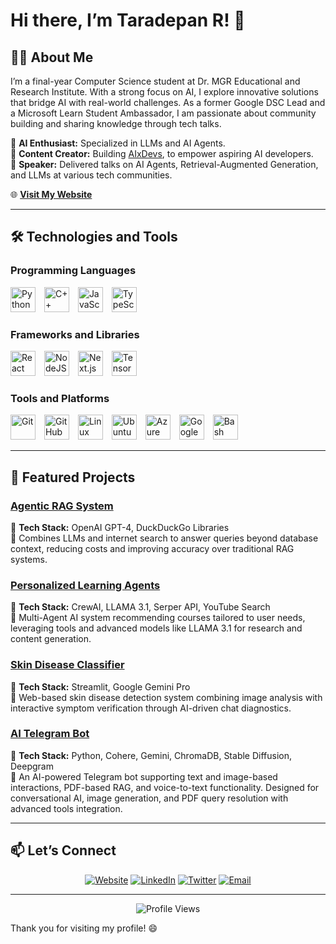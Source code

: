 # Hi there, I’m Taradepan R! 👋

## 👨‍💻 About Me
I’m a final-year Computer Science student at Dr. MGR Educational and Research Institute. With a strong focus on AI, I explore innovative solutions that bridge AI with real-world challenges. As a former Google DSC Lead and a Microsoft Learn Student Ambassador, I am passionate about community building and sharing knowledge through tech talks.

🔹 **AI Enthusiast:** Specialized in LLMs and AI Agents.  
🔹 **Content Creator:** Building [AIxDevs](https://linktr.ee/aixdevs), to empower aspiring AI developers.  
🔹 **Speaker:** Delivered talks on AI Agents, Retrieval-Augmented Generation, and LLMs at various tech communities.

🌐 [**Visit My Website**](https://taradepan.me/)

---

## 🛠️ Technologies and Tools

### Programming Languages
<p>
  <img src="https://cdn.jsdelivr.net/gh/devicons/devicon/icons/python/python-plain.svg" alt="Python" width="40px" style="margin-right:10px;" />
  <img src="https://cdn.jsdelivr.net/gh/devicons/devicon/icons/cplusplus/cplusplus-line.svg" alt="C++" width="40px" style="margin-right:10px;" />
  <img src="https://cdn.jsdelivr.net/gh/devicons/devicon/icons/javascript/javascript-plain.svg" alt="JavaScript" width="40px" style="margin-right:10px;" />
  <img src="https://cdn.jsdelivr.net/gh/devicons/devicon/icons/typescript/typescript-plain.svg" alt="TypeScript" width="40px" style="margin-right:10px;" />
</p>

### Frameworks and Libraries
<p>
  <img src="https://cdn.jsdelivr.net/gh/devicons/devicon/icons/react/react-original.svg" alt="React" width="40px" style="margin-right:10px;" />
  <img src="https://cdn.jsdelivr.net/gh/devicons/devicon/icons/nodejs/nodejs-original.svg" alt="NodeJS" width="40px" style="margin-right:10px;" />
  <img src="https://cdn.jsdelivr.net/gh/devicons/devicon/icons/nextjs/nextjs-original.svg" alt="Next.js" width="40px" style="margin-right:10px;" />
  <img src="https://cdn.jsdelivr.net/gh/devicons/devicon/icons/tensorflow/tensorflow-original.svg" alt="TensorFlow" width="40px" style="margin-right:10px;" />
</p>

### Tools and Platforms
<p>
  <img src="https://cdn.jsdelivr.net/gh/devicons/devicon/icons/git/git-original.svg" alt="Git" width="40px" style="margin-right:10px;" />
  <img src="https://cdn.jsdelivr.net/gh/devicons/devicon/icons/github/github-original.svg" alt="GitHub" width="40px" style="margin-right:10px;" />
  <img src="https://cdn.jsdelivr.net/gh/devicons/devicon/icons/linux/linux-original.svg" alt="Linux" width="40px" style="margin-right:10px;" />
  <img src="https://cdn.jsdelivr.net/gh/devicons/devicon/icons/ubuntu/ubuntu-plain.svg" alt="Ubuntu" width="40px" style="margin-right:10px;" />
  <img src="https://cdn.jsdelivr.net/gh/devicons/devicon/icons/azure/azure-original.svg" alt="Azure" width="40px" style="margin-right:10px;" />
  <img src="https://cdn.jsdelivr.net/gh/devicons/devicon/icons/googlecloud/googlecloud-original.svg" alt="Google Cloud" width="40px" style="margin-right:10px;" />
  <img src="https://cdn.jsdelivr.net/gh/devicons/devicon/icons/bash/bash-original.svg" alt="Bash" width="40px" style="margin-right:10px;" />
</p>

---

## 🌟 Featured Projects

### [Agentic RAG System](https://github.com/taradepan/AgenticRAG)  
🔹 **Tech Stack:** OpenAI GPT-4, DuckDuckGo Libraries  
🔹 Combines LLMs and internet search to answer queries beyond database context, reducing costs and improving accuracy over traditional RAG systems.

### [Personalized Learning Agents](https://github.com/taradepan/AI_Education_agent)  
🔹 **Tech Stack:** CrewAI, LLAMA 3.1, Serper API, YouTube Search  
🔹 Multi-Agent AI system recommending courses tailored to user needs, leveraging tools and advanced models like LLAMA 3.1 for research and content generation.

### [Skin Disease Classifier](https://github.com/taradepan/Skin_Disease_Classifier)
🔹 **Tech Stack:** Streamlit, Google Gemini Pro         
🔹 Web-based skin disease detection system combining image analysis with interactive symptom verification through AI-driven chat diagnostics.

### [AI Telegram Bot](https://github.com/taradepan/TeleBot)  
🔹 **Tech Stack:** Python, Cohere, Gemini, ChromaDB, Stable Diffusion, Deepgram  
🔹 An AI-powered Telegram bot supporting text and image-based interactions, PDF-based RAG, and voice-to-text functionality. Designed for conversational AI, image generation, and PDF query resolution with advanced tools integration.

---

## 📫 Let’s Connect

<div align="center">
  <a href="https://taradepan.me/" target="_blank"><img src="https://img.shields.io/badge/Website-4285F4?style=for-the-badge&logo=google-chrome&logoColor=white" alt="Website" /></a>
  <a href="https://linkedin.com/in/taradepan-r" target="_blank"><img src="https://img.shields.io/badge/LinkedIn-0A66C2?style=for-the-badge&logo=linkedin&logoColor=white" alt="LinkedIn" /></a>
  <a href="https://x.com/TaradepanR" target="_blank"><img src="https://img.shields.io/badge/Twitter-1DA1F2?style=for-the-badge&logo=twitter&logoColor=white" alt="Twitter" /></a>
  <a href="mailto:hi@taradepan.me" target="_blank"><img src="https://img.shields.io/badge/Email-D14836?style=for-the-badge&logo=gmail&logoColor=white" alt="Email" /></a>
</div>

---

<div align="center">
  <img src="https://komarev.com/ghpvc/?username=taradepan&style=flat-square&color=blue" alt="Profile Views" />
</div>

Thank you for visiting my profile! 😄
